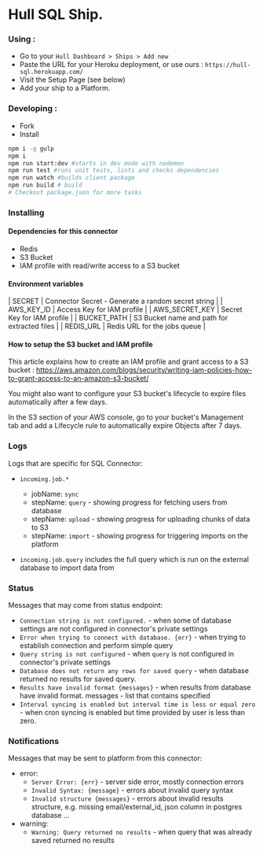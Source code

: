 # Hull SQL Ship.

### Using :

- Go to your `Hull Dashboard > Ships > Add new`
- Paste the URL for your Heroku deployment, or use ours : `https://hull-sql.herokuapp.com/`
- Visit the Setup Page (see below)
- Add your ship to a Platform.

### Developing :

- Fork
- Install

```sh
npm i -g gulp
npm i
npm run start:dev #starts in dev mode with nodemon
npm run test #runs unit tests, lints and checks dependencies
npm run watch #builds client package
npm run build # build
# Checkout package.json for more tasks
```


### Installing 

#### Dependencies for this connector 

- Redis
- S3 Bucket
- IAM profile with read/write access to a S3 bucket

#### Environment variables

| SECRET | Connector Secret - Generate a random secret string |
| AWS_KEY_ID | Access Key for IAM profile |
| AWS_SECRET_KEY | Secret Key for IAM profile |
| BUCKET_PATH | S3 Bucket name and path for extracted files |
| REDIS_URL | Redis URL for the jobs queue |


#### How to setup the S3 bucket and IAM profile

This article explains how to create an IAM profile and grant access to a S3 bucket : https://aws.amazon.com/blogs/security/writing-iam-policies-how-to-grant-access-to-an-amazon-s3-bucket/

You might also want to configure your S3 bucket's lifecycle to expire files automatically after a few days.

In the S3 section of your AWS console, go to your bucket's Management tab and add a Lifecycle rule to automatically expire Objects after 7 days.

### Logs

Logs that are specific for SQL Connector:

* `incoming.job.*`
  - jobName: `sync`
  - stepName: `query` - showing progress for fetching users from database
  - stepName: `upload` - showing progress for uploading chunks of data to S3
  - stepName: `import` - showing progress for triggering imports on the platform

* `incoming.job.query` includes the full query which is run on the external database to import data from

### Status

  Messages that may come from status endpoint: 
  
  * `Connection string is not configured.` - when some of database settings are not configured in connector's private settings
  * `Error when trying to connect with database. {err}` - when trying to establish connection and perform simple query 
  * `Query string is not configured` - when `query` is not configured in connector's private settings
  * `Database does not return any rows for saved query` - when database returned no results for saved query.
  * `Results have invalid format {messages}` - when results from database have invalid format. messages - list that contains specified 
  * `Interval syncing is enabled but interval time is less or equal zero` - when cron syncing is enabled but time provided by user is less than zero.

### Notifications

  Messages that may be sent to platform from this connector:
    
   - error: 
      * `Server Error: {err}` - server side error, mostly connection errors
      * `Invalid Syntax: {message}` - errors about invalid query syntax
      * `Invalid structure {messages}` - errors about invalid results structure, e.g. missing email/external_id, json column in postgres database ...
   - warning:
      * `Warning: Query returned no results` - when query that was already saved returned no results
